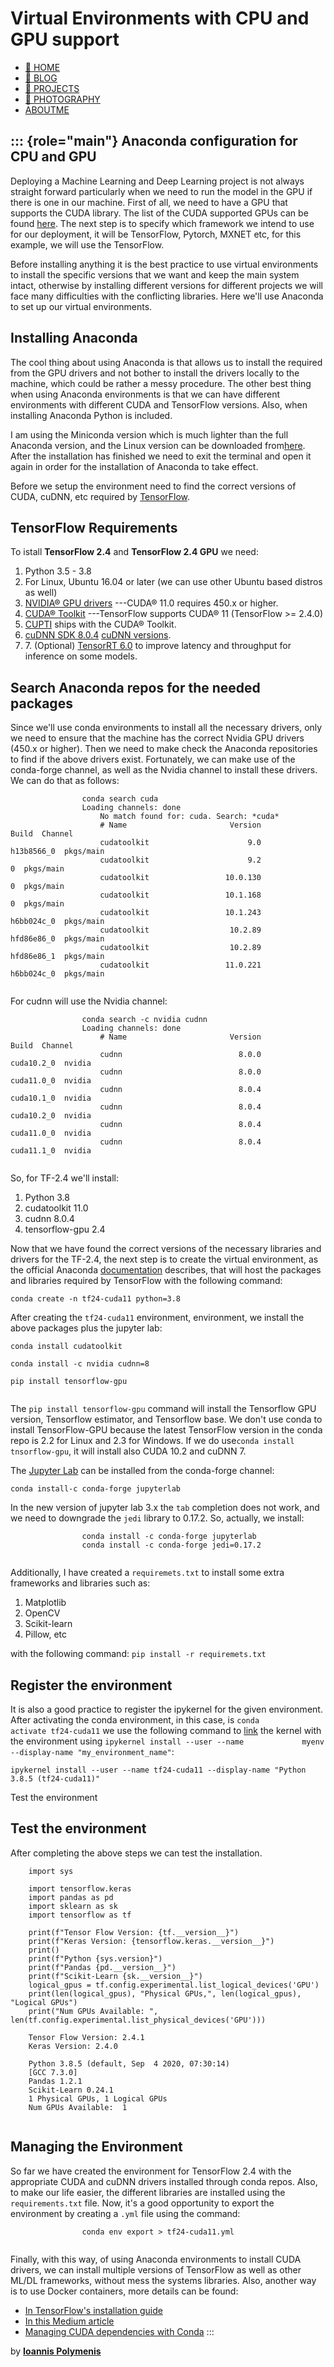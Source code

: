 Virtual Environments with CPU and GPU support
=============================================

-   [🏡 HOME](../index.html)
-   [📝 BLOG](../blog.html)
-   [🤖 PROJECTS](../projects.html)
-   [📸 PHOTOGRAPHY](../photography.html)
-   [ABOUTME](../bio.html)

::: {role="main"}
Anaconda configuration for CPU and GPU
--------------------------------------

Deploying a Machine Learning and Deep Learning project is not always
straight forward particularly when we need to run the model in the GPU
if there is one in our machine. First of all, we need to have a GPU that
supports the CUDA library. The list of the CUDA supported GPUs can be
found [here](https://developer.nvidia.com/cuda-GPUs). The next step is
to specify which framework we intend to use for our deployment, it will
be TensorFlow, Pytorch, MXNET etc, for this example, we will use the
TensorFlow.

Before installing anything it is the best practice to use virtual
environments to install the specific versions that we want and keep the
main system intact, otherwise by installing different versions for
different projects we will face many difficulties with the conflicting
libraries. Here we\'ll use Anaconda to set up our virtual environments.

Installing Anaconda
-------------------

The cool thing about using Anaconda is that allows us to install the
required from the GPU drivers and not bother to install the drivers
locally to the machine, which could be rather a messy procedure. The
other best thing when using Anaconda environments is that we can have
different environments with different CUDA and TensorFlow versions.
Also, when installing Anaconda Python is included.

I am using the Miniconda version which is much lighter than the full
Anaconda version, and the Linux version can be downloaded
from[here](https://repo.anaconda.com/miniconda/Miniconda3-latest-Linux-x86_64.sh).
After the installation has finished we need to exit the terminal and
open it again in order for the installation of Anaconda to take effect.

Before we setup the environment need to find the correct versions of
CUDA, cuDNN, etc required by
[TensorFlow](https://www.tensorflow.org/install/gpu).

TensorFlow Requirements
-----------------------

To istall **TensorFlow 2.4** and **TensorFlow 2.4 GPU** we need:

1.  Python 3.5 - 3.8
2.  For Linux, Ubuntu 16.04 or later (we can use other Ubuntu based
    distros as well)
3.  [NVIDIA® GPU drivers](https://www.nvidia.com/drivers) ---CUDA® 11.0
    requires 450.x or higher.
4.  [CUDA® Toolkit](https://developer.nvidia.com/cuda-toolkit-archive)
    ---TensorFlow supports CUDA® 11 (TensorFlow \>= 2.4.0)
5.  [CUPTI](http://docs.nvidia.com/cuda/cupti/) ships with the CUDA®
    Toolkit.
6.  [cuDNN SDK 8.0.4](https://developer.nvidia.com/cudnn) [cuDNN
    versions](https://developer.nvidia.com/rdp/cudnn-archive).
7.  7\. (Optional) [TensorRT
    6.0](https://docs.nvidia.com/deeplearning/sdk/tensorrt-install-guide/index.html)
    to improve latency and throughput for inference on some models.

Search Anaconda repos for the needed packages
---------------------------------------------

Since we\'ll use conda environments to install all the necessary
drivers, only we need to ensure that the machine has the correct Nvidia
GPU drivers (450.x or higher). Then we need to make check the Anaconda
repositories to find if the above drivers exist. Fortunately, we can
make use of the conda-forge channel, as well as the Nvidia channel to
install these drivers. We can do that as follows:

``` {style="max-width:600px;margin:auto;"}
                conda search cuda
                Loading channels: done
                    No match found for: cuda. Search: *cuda*
                    # Name                       Version           Build  Channel             
                    cudatoolkit                      9.0      h13b8566_0  pkgs/main           
                    cudatoolkit                      9.2               0  pkgs/main           
                    cudatoolkit                 10.0.130               0  pkgs/main           
                    cudatoolkit                 10.1.168               0  pkgs/main           
                    cudatoolkit                 10.1.243      h6bb024c_0  pkgs/main           
                    cudatoolkit                  10.2.89      hfd86e86_0  pkgs/main           
                    cudatoolkit                  10.2.89      hfd86e86_1  pkgs/main           
                    cudatoolkit                 11.0.221      h6bb024c_0  pkgs/main
            
```

For cudnn will use the Nvidia channel:

``` {style="max-width:600px;margin:auto;"}
                conda search -c nvidia cudnn
                Loading channels: done
                    # Name                       Version           Build  Channel                       
                    cudnn                          8.0.0      cuda10.2_0  nvidia              
                    cudnn                          8.0.0      cuda11.0_0  nvidia              
                    cudnn                          8.0.4      cuda10.1_0  nvidia              
                    cudnn                          8.0.4      cuda10.2_0  nvidia              
                    cudnn                          8.0.4      cuda11.0_0  nvidia              
                    cudnn                          8.0.4      cuda11.1_0  nvidia
            
```

So, for TF-2.4 we\'ll install:

1.  Python 3.8
2.  cudatoolkit 11.0
3.  cudnn 8.0.4
4.  tensorflow-gpu 2.4

Now that we have found the correct versions of the necessary libraries
and drivers for the TF-2.4, the next step is to create the virtual
environment, as the official Anaconda
[documentation](https://docs.anaconda.com/anaconda/user-guide/tasks/tensorflow/)
describes, that will host the packages and libraries required by
TensorFlow with the following command:

``` {style="max-width:600px;margin:auto;"}
conda create -n tf24-cuda11 python=3.8
```

After creating the `tf24-cuda11` environment, environment, we install
the above packages plus the jupyter lab:

``` {style="max-width:600px;margin:auto;"}
conda install cudatoolkit
                
conda install -c nvidia cudnn=8
                    
pip install tensorflow-gpu
            
```

The `pip install tensorflow-gpu` command will install the Tensorflow GPU
version, Tensorflow estimator, and Tensorflow base. We don\'t use conda
to install TensorFlow-GPU because the latest TensorFlow version in the
conda repo is 2.2 for Linux and 2.3 for Windows. If we do
use`conda install tnsorflow-gpu`, it will install also CUDA 10.2 and
cuDNN 7.

The [Jupyter
Lab](https://jupyterlab.readthedocs.io/en/stable/getting_started/installation.html)
can be installed from the conda-forge channel:

``` {style="max-width:600px;margin:auto;"}
conda install-c conda-forge jupyterlab
```

In the new version of jupyter lab 3.x the `tab` completion does not
work, and we need to downgrade the `jedi` library to 0.17.2. So,
actually, we install:

``` {style="max-width:600px;margin:auto;"}
                conda install -c conda-forge jupyterlab
                conda install -c conda-forge jedi=0.17.2
            
```

Additionally, I have created a `requiremets.txt` to install some extra
frameworks and libraries such as:

1.  Matplotlib
2.  OpenCV
3.  Scikit-learn
4.  Pillow, etc

with the following command: `pip install -r requiremets.txt`

Register the environment
------------------------

It is also a good practice to register the ipykernel for the given
environment. After activating the conda environment, in this case, is
`conda             activate tf24-cuda11` we use the following command to
[link](https://ipython.readthedocs.io/en/stable/install/kernel_install.html)
the kernel with the environment using
`ipykernel install --user --name             myenv --display-name "my_environment_name"`:

``` {style="max-width:600px;margin:auto;"}
ipykernel install --user --name tf24-cuda11 --display-name "Python 3.8.5 (tf24-cuda11)"
```

Test the environment

Test the environment
--------------------

After completing the above steps we can test the installation.

``` {style="max-width:600px;margin:auto;"}
    import sys

    import tensorflow.keras
    import pandas as pd
    import sklearn as sk
    import tensorflow as tf
    
    print(f"Tensor Flow Version: {tf.__version__}")
    print(f"Keras Version: {tensorflow.keras.__version__}")
    print()
    print(f"Python {sys.version}")
    print(f"Pandas {pd.__version__}")
    print(f"Scikit-Learn {sk.__version__}")
    logical_gpus = tf.config.experimental.list_logical_devices('GPU')
    print(len(logical_gpus), "Physical GPUs,", len(logical_gpus), "Logical GPUs")
    print("Num GPUs Available: ", len(tf.config.experimental.list_physical_devices('GPU')))
    
    Tensor Flow Version: 2.4.1
    Keras Version: 2.4.0
    
    Python 3.8.5 (default, Sep  4 2020, 07:30:14) 
    [GCC 7.3.0]
    Pandas 1.2.1
    Scikit-Learn 0.24.1
    1 Physical GPUs, 1 Logical GPUs
    Num GPUs Available:  1
        
```

Managing the Environment
------------------------

So far we have created the environment for TensorFlow 2.4 with the
appropriate CUDA and cuDNN drivers installed through conda repos. Also,
to make our life easier, the different libraries are installed using the
`requirements.txt` file. Now, it\'s a good opportunity to export the
environment by creating a `.yml` file using the command:

``` {style="max-width:600px;margin:auto;"}
                conda env export > tf24-cuda11.yml
            
```

Finally, with this way, of using Anaconda environments to install CUDA
drivers, we can install multiple versions of TensorFlow as well as other
ML/DL frameworks, without mess the systems libraries. Also, another way
is to use Docker containers, more details can be found:

-   [In TensorFlow's installation
    guide](https://www.tensorflow.org/install)
-   [In this Medium
    article](https://blog.kovalevskyi.com/multiple-version-of-cuda-libraries-on-the-same-machine-b9502d50ae77)
-   [Managing CUDA dependencies with
    Conda](https://towardsdatascience.com/managing-cuda-dependencies-with-conda-89c5d817e7e1)
:::

by **[Ioannis Polymenis](https://ipolymenis.xyz/)**
